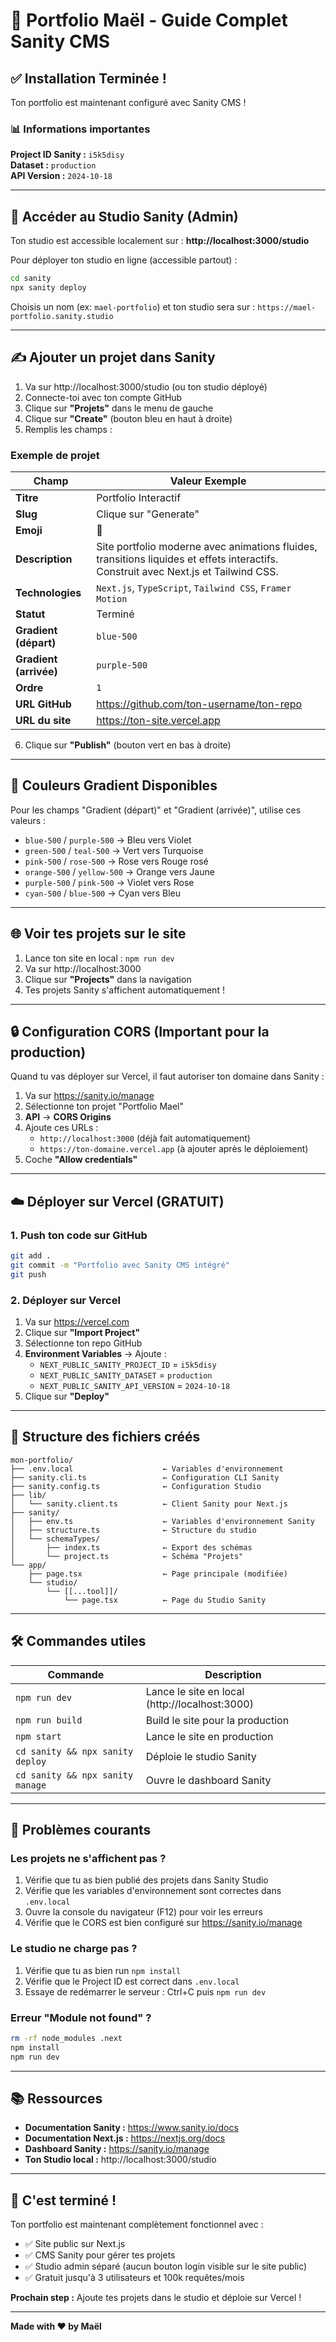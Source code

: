 # 🚀 Portfolio Maël - Guide Complet Sanity CMS

## ✅ Installation Terminée !

Ton portfolio est maintenant configuré avec Sanity CMS !

### 📊 Informations importantes

**Project ID Sanity :** `i5k5disy`  
**Dataset :** `production`  
**API Version :** `2024-10-18`

---

## 🎨 Accéder au Studio Sanity (Admin)

Ton studio est accessible localement sur : **http://localhost:3000/studio**

Pour déployer ton studio en ligne (accessible partout) :
```bash
cd sanity
npx sanity deploy
```

Choisis un nom (ex: `mael-portfolio`) et ton studio sera sur : `https://mael-portfolio.sanity.studio`

---

## ✍️ Ajouter un projet dans Sanity

1. Va sur http://localhost:3000/studio (ou ton studio déployé)
2. Connecte-toi avec ton compte GitHub
3. Clique sur **"Projets"** dans le menu de gauche
4. Clique sur **"Create"** (bouton bleu en haut à droite)
5. Remplis les champs :

### Exemple de projet

| Champ | Valeur Exemple |
|-------|----------------|
| **Titre** | Portfolio Interactif |
| **Slug** | Clique sur "Generate" |
| **Emoji** | 🚀 |
| **Description** | Site portfolio moderne avec animations fluides, transitions liquides et effets interactifs. Construit avec Next.js et Tailwind CSS. |
| **Technologies** | `Next.js`, `TypeScript`, `Tailwind CSS`, `Framer Motion` |
| **Statut** | Terminé |
| **Gradient (départ)** | `blue-500` |
| **Gradient (arrivée)** | `purple-500` |
| **Ordre** | `1` |
| **URL GitHub** | https://github.com/ton-username/ton-repo |
| **URL du site** | https://ton-site.vercel.app |

6. Clique sur **"Publish"** (bouton vert en bas à droite)

---

## 🎨 Couleurs Gradient Disponibles

Pour les champs "Gradient (départ)" et "Gradient (arrivée)", utilise ces valeurs :

- `blue-500` / `purple-500` → Bleu vers Violet
- `green-500` / `teal-500` → Vert vers Turquoise
- `pink-500` / `rose-500` → Rose vers Rouge rosé
- `orange-500` / `yellow-500` → Orange vers Jaune
- `purple-500` / `pink-500` → Violet vers Rose
- `cyan-500` / `blue-500` → Cyan vers Bleu

---

## 🌐 Voir tes projets sur le site

1. Lance ton site en local : `npm run dev`
2. Va sur http://localhost:3000
3. Clique sur **"Projects"** dans la navigation
4. Tes projets Sanity s'affichent automatiquement !

---

## 🔒 Configuration CORS (Important pour la production)

Quand tu vas déployer sur Vercel, il faut autoriser ton domaine dans Sanity :

1. Va sur https://sanity.io/manage
2. Sélectionne ton projet "Portfolio Mael"
3. **API** → **CORS Origins**
4. Ajoute ces URLs :
   - `http://localhost:3000` (déjà fait automatiquement)
   - `https://ton-domaine.vercel.app` (à ajouter après le déploiement)
5. Coche **"Allow credentials"**

---

## ☁️ Déployer sur Vercel (GRATUIT)

### 1. Push ton code sur GitHub

```bash
git add .
git commit -m "Portfolio avec Sanity CMS intégré"
git push
```

### 2. Déployer sur Vercel

1. Va sur https://vercel.com
2. Clique sur **"Import Project"**
3. Sélectionne ton repo GitHub
4. **Environment Variables** → Ajoute :
   - `NEXT_PUBLIC_SANITY_PROJECT_ID` = `i5k5disy`
   - `NEXT_PUBLIC_SANITY_DATASET` = `production`
   - `NEXT_PUBLIC_SANITY_API_VERSION` = `2024-10-18`
5. Clique sur **"Deploy"**

---

## 📁 Structure des fichiers créés

```
mon-portfolio/
├── .env.local                    ← Variables d'environnement
├── sanity.cli.ts                 ← Configuration CLI Sanity
├── sanity.config.ts              ← Configuration Studio
├── lib/
│   └── sanity.client.ts          ← Client Sanity pour Next.js
├── sanity/
│   ├── env.ts                    ← Variables d'environnement Sanity
│   ├── structure.ts              ← Structure du studio
│   └── schemaTypes/
│       ├── index.ts              ← Export des schémas
│       └── project.ts            ← Schéma "Projets"
└── app/
    ├── page.tsx                  ← Page principale (modifiée)
    └── studio/
        └── [[...tool]]/
            └── page.tsx          ← Page du Studio Sanity
```

---

## 🛠️ Commandes utiles

| Commande | Description |
|----------|-------------|
| `npm run dev` | Lance le site en local (http://localhost:3000) |
| `npm run build` | Build le site pour la production |
| `npm start` | Lance le site en production |
| `cd sanity && npx sanity deploy` | Déploie le studio Sanity |
| `cd sanity && npx sanity manage` | Ouvre le dashboard Sanity |

---

## 🐛 Problèmes courants

### Les projets ne s'affichent pas ?

1. Vérifie que tu as bien publié des projets dans Sanity Studio
2. Vérifie que les variables d'environnement sont correctes dans `.env.local`
3. Ouvre la console du navigateur (F12) pour voir les erreurs
4. Vérifie que le CORS est bien configuré sur https://sanity.io/manage

### Le studio ne charge pas ?

1. Vérifie que tu as bien run `npm install`
2. Vérifie que le Project ID est correct dans `.env.local`
3. Essaye de redémarrer le serveur : Ctrl+C puis `npm run dev`

### Erreur "Module not found" ?

```bash
rm -rf node_modules .next
npm install
npm run dev
```

---

## 📚 Ressources

- **Documentation Sanity :** https://www.sanity.io/docs
- **Documentation Next.js :** https://nextjs.org/docs
- **Dashboard Sanity :** https://sanity.io/manage
- **Ton Studio local :** http://localhost:3000/studio

---

## 🎉 C'est terminé !

Ton portfolio est maintenant complètement fonctionnel avec :
- ✅ Site public sur Next.js
- ✅ CMS Sanity pour gérer tes projets
- ✅ Studio admin séparé (aucun bouton login visible sur le site public)
- ✅ Gratuit jusqu'à 3 utilisateurs et 100k requêtes/mois

**Prochain step :** Ajoute tes projets dans le studio et déploie sur Vercel !

---

**Made with ❤️ by Maël**
